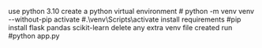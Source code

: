 use python 3.10
 create a python virtual environment # python -m venv venv --without-pip
 activate #.\venv\Scripts\activate
 install requirements #pip install flask pandas scikit-learn
 delete any extra venv file created 
run #python app.py 
